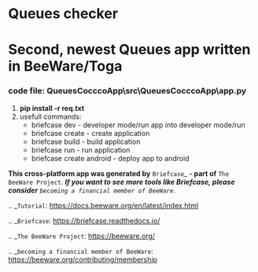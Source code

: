 Queues checker
==============
# Second, newest Queues app written in BeeWare/Toga

### code file: QueuesCocccoApp\src\QueuesCocccoApp\app.py
1. **pip install -r req.txt**
2. usefull commands:
	-  briefcase dev - developer mode/run app into developer mode/run
	- briefcase create - create application
	- briefcase build - build application
	- briefcase run - run application
	- briefcase create android - deploy app to android
	
	




**This cross-platform app was generated by** `Briefcase`_ **- part of**
`The BeeWare Project`_. **If you want to see more tools like Briefcase, please
consider** `becoming a financial member of BeeWare`_.

.. _`Tutorial`: https://docs.beeware.org/en/latest/index.html

.. _`Briefcase`: https://briefcase.readthedocs.io/

.. _`The BeeWare Project`: https://beeware.org/

.. _`becoming a financial member of BeeWare`: https://beeware.org/contributing/membership
